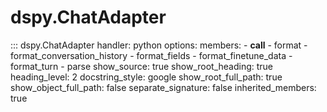 # dspy.ChatAdapter

::: dspy.ChatAdapter
    handler: python
    options:
        members:
            - __call__
            - format
            - format_conversation_history
            - format_fields
            - format_finetune_data
            - format_turn
            - parse
        show_source: true
        show_root_heading: true
        heading_level: 2
        docstring_style: google
        show_root_full_path: true
        show_object_full_path: false
        separate_signature: false
        inherited_members: true

